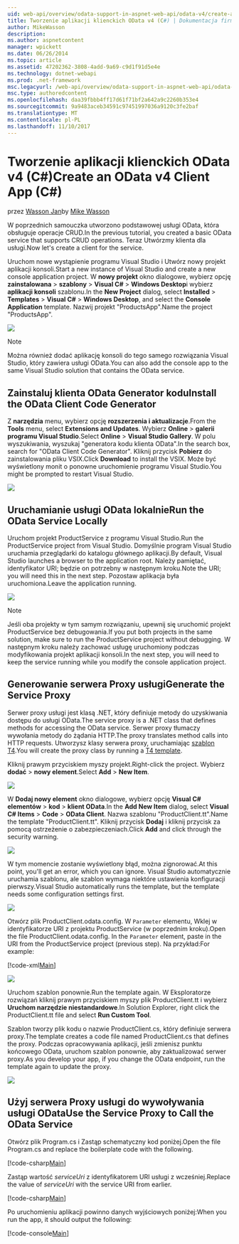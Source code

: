 ```yaml
---
uid: web-api/overview/odata-support-in-aspnet-web-api/odata-v4/create-an-odata-v4-client-app
title: Tworzenie aplikacji klienckich OData v4 (C#) | Dokumentacja firmy Microsoft
author: MikeWasson
description: 
ms.author: aspnetcontent
manager: wpickett
ms.date: 06/26/2014
ms.topic: article
ms.assetid: 47202362-3808-4add-9a69-c9d1f91d5e4e
ms.technology: dotnet-webapi
ms.prod: .net-framework
msc.legacyurl: /web-api/overview/odata-support-in-aspnet-web-api/odata-v4/create-an-odata-v4-client-app
msc.type: authoredcontent
ms.openlocfilehash: daa39fbbb4ff17d61f71bf2a642a9c2260b353e4
ms.sourcegitcommit: 9a9483aceb34591c97451997036a9120c3fe2baf
ms.translationtype: MT
ms.contentlocale: pl-PL
ms.lasthandoff: 11/10/2017
---
```

<a name="create-an-odata-v4-client-app-c"></a><span data-ttu-id="40081-102">Tworzenie aplikacji klienckich OData v4 (C#)</span><span class="sxs-lookup"><span data-stu-id="40081-102">Create an OData v4 Client App (C#)</span></span>
====================
<span data-ttu-id="40081-103">przez [Wasson Jan](https://github.com/MikeWasson)</span><span class="sxs-lookup"><span data-stu-id="40081-103">by [Mike Wasson](https://github.com/MikeWasson)</span></span>

<span data-ttu-id="40081-104">W poprzednich samouczka utworzono podstawowej usługi OData, która obsługuje operacje CRUD.</span><span class="sxs-lookup"><span data-stu-id="40081-104">In the previous tutorial, you created a basic OData service that supports CRUD operations.</span></span> <span data-ttu-id="40081-105">Teraz Utwórzmy klienta dla usługi.</span><span class="sxs-lookup"><span data-stu-id="40081-105">Now let's create a client for the service.</span></span>

<span data-ttu-id="40081-106">Uruchom nowe wystąpienie programu Visual Studio i Utwórz nowy projekt aplikacji konsoli.</span><span class="sxs-lookup"><span data-stu-id="40081-106">Start a new instance of Visual Studio and create a new console application project.</span></span> <span data-ttu-id="40081-107">W **nowy projekt** okno dialogowe, wybierz opcję **zainstalowana** &gt; **szablony** &gt; **Visual C#** &gt; **Windows Desktop**i wybierz **aplikacji konsoli** szablonu.</span><span class="sxs-lookup"><span data-stu-id="40081-107">In the **New Project** dialog, select **Installed** &gt; **Templates** &gt; **Visual C#** &gt; **Windows Desktop**, and select the **Console Application** template.</span></span> <span data-ttu-id="40081-108">Nazwij projekt &quot;ProductsApp&quot;.</span><span class="sxs-lookup"><span data-stu-id="40081-108">Name the project &quot;ProductsApp&quot;.</span></span>

![](create-an-odata-v4-client-app/_static/image1.png)

> [!NOTE]
> <span data-ttu-id="40081-109">Można również dodać aplikację konsoli do tego samego rozwiązania Visual Studio, który zawiera usługi OData.</span><span class="sxs-lookup"><span data-stu-id="40081-109">You can also add the console app to the same Visual Studio solution that contains the OData service.</span></span>


## <a name="install-the-odata-client-code-generator"></a><span data-ttu-id="40081-110">Zainstaluj klienta OData Generator kodu</span><span class="sxs-lookup"><span data-stu-id="40081-110">Install the OData Client Code Generator</span></span>

<span data-ttu-id="40081-111">Z **narzędzia** menu, wybierz opcję **rozszerzenia i aktualizacje**.</span><span class="sxs-lookup"><span data-stu-id="40081-111">From the **Tools** menu, select **Extensions and Updates**.</span></span> <span data-ttu-id="40081-112">Wybierz **Online** &gt; **galerii programu Visual Studio**.</span><span class="sxs-lookup"><span data-stu-id="40081-112">Select **Online** &gt; **Visual Studio Gallery**.</span></span> <span data-ttu-id="40081-113">W polu wyszukiwania, wyszukaj &quot;generatora kodu klienta OData&quot;.</span><span class="sxs-lookup"><span data-stu-id="40081-113">In the search box, search for &quot;OData Client Code Generator&quot;.</span></span> <span data-ttu-id="40081-114">Kliknij przycisk **Pobierz** do zainstalowania pliku VSIX.</span><span class="sxs-lookup"><span data-stu-id="40081-114">Click **Download** to install the VSIX.</span></span> <span data-ttu-id="40081-115">Może być wyświetlony monit o ponowne uruchomienie programu Visual Studio.</span><span class="sxs-lookup"><span data-stu-id="40081-115">You might be prompted to restart Visual Studio.</span></span>

[![](create-an-odata-v4-client-app/_static/image3.png)](create-an-odata-v4-client-app/_static/image2.png)

## <a name="run-the-odata-service-locally"></a><span data-ttu-id="40081-116">Uruchamianie usługi OData lokalnie</span><span class="sxs-lookup"><span data-stu-id="40081-116">Run the OData Service Locally</span></span>

<span data-ttu-id="40081-117">Uruchom projekt ProductService z programu Visual Studio.</span><span class="sxs-lookup"><span data-stu-id="40081-117">Run the ProductService project from Visual Studio.</span></span> <span data-ttu-id="40081-118">Domyślnie program Visual Studio uruchamia przeglądarki do katalogu głównego aplikacji.</span><span class="sxs-lookup"><span data-stu-id="40081-118">By default, Visual Studio launches a browser to the application root.</span></span> <span data-ttu-id="40081-119">Należy pamiętać, identyfikator URI; będzie on potrzebny w następnym kroku.</span><span class="sxs-lookup"><span data-stu-id="40081-119">Note the URI; you will need this in the next step.</span></span> <span data-ttu-id="40081-120">Pozostaw aplikacja była uruchomiona.</span><span class="sxs-lookup"><span data-stu-id="40081-120">Leave the application running.</span></span>

![](create-an-odata-v4-client-app/_static/image4.png)

> [!NOTE]
> <span data-ttu-id="40081-121">Jeśli oba projekty w tym samym rozwiązaniu, upewnij się uruchomić projekt ProductService bez debugowania.</span><span class="sxs-lookup"><span data-stu-id="40081-121">If you put both projects in the same solution, make sure to run the ProductService project without debugging.</span></span> <span data-ttu-id="40081-122">W następnym kroku należy zachować usługę uruchomiony podczas modyfikowania projekt aplikacji konsoli.</span><span class="sxs-lookup"><span data-stu-id="40081-122">In the next step, you will need to keep the service running while you modify the console application project.</span></span>


## <a name="generate-the-service-proxy"></a><span data-ttu-id="40081-123">Generowanie serwera Proxy usługi</span><span class="sxs-lookup"><span data-stu-id="40081-123">Generate the Service Proxy</span></span>

<span data-ttu-id="40081-124">Serwer proxy usługi jest klasą .NET, który definiuje metody do uzyskiwania dostępu do usługi OData.</span><span class="sxs-lookup"><span data-stu-id="40081-124">The service proxy is a .NET class that defines methods for accessing the OData service.</span></span> <span data-ttu-id="40081-125">Serwer proxy tłumaczy wywołania metody do żądania HTTP.</span><span class="sxs-lookup"><span data-stu-id="40081-125">The proxy translates method calls into HTTP requests.</span></span> <span data-ttu-id="40081-126">Utworzysz klasy serwera proxy, uruchamiając [szablon T4](https://msdn.microsoft.com/en-us/library/bb126445.aspx).</span><span class="sxs-lookup"><span data-stu-id="40081-126">You will create the proxy class by running a [T4 template](https://msdn.microsoft.com/en-us/library/bb126445.aspx).</span></span>

<span data-ttu-id="40081-127">Kliknij prawym przyciskiem myszy projekt.</span><span class="sxs-lookup"><span data-stu-id="40081-127">Right-click the project.</span></span> <span data-ttu-id="40081-128">Wybierz **dodać** &gt; **nowy element**.</span><span class="sxs-lookup"><span data-stu-id="40081-128">Select **Add** &gt; **New Item**.</span></span>

![](create-an-odata-v4-client-app/_static/image5.png)

<span data-ttu-id="40081-129">W **Dodaj nowy element** okno dialogowe, wybierz opcję **Visual C# elementów** &gt; **kod** &gt; **klient OData**.</span><span class="sxs-lookup"><span data-stu-id="40081-129">In the **Add New Item** dialog, select **Visual C# Items** &gt; **Code** &gt; **OData Client**.</span></span> <span data-ttu-id="40081-130">Nazwa szablonu &quot;ProductClient.tt&quot;.</span><span class="sxs-lookup"><span data-stu-id="40081-130">Name the template &quot;ProductClient.tt&quot;.</span></span> <span data-ttu-id="40081-131">Kliknij przycisk **Dodaj** i kliknij przycisk za pomocą ostrzeżenie o zabezpieczeniach.</span><span class="sxs-lookup"><span data-stu-id="40081-131">Click **Add** and click through the security warning.</span></span>

[![](create-an-odata-v4-client-app/_static/image7.png)](create-an-odata-v4-client-app/_static/image6.png)

<span data-ttu-id="40081-132">W tym momencie zostanie wyświetlony błąd, można zignorować.</span><span class="sxs-lookup"><span data-stu-id="40081-132">At this point, you'll get an error, which you can ignore.</span></span> <span data-ttu-id="40081-133">Visual Studio automatycznie uruchamia szablonu, ale szablon wymaga niektóre ustawienia konfiguracji pierwszy.</span><span class="sxs-lookup"><span data-stu-id="40081-133">Visual Studio automatically runs the template, but the template needs some configuration settings first.</span></span>

[![](create-an-odata-v4-client-app/_static/image9.png)](create-an-odata-v4-client-app/_static/image8.png)

<span data-ttu-id="40081-134">Otwórz plik ProductClient.odata.config. W `Parameter` elementu, Wklej w identyfikatorze URI z projektu ProductService (w poprzednim kroku).</span><span class="sxs-lookup"><span data-stu-id="40081-134">Open the file ProductClient.odata.config. In the `Parameter` element, paste in the URI from the ProductService project (previous step).</span></span> <span data-ttu-id="40081-135">Na przykład:</span><span class="sxs-lookup"><span data-stu-id="40081-135">For example:</span></span>

[!code-xml[Main](create-an-odata-v4-client-app/samples/sample1.xml)]

[![](create-an-odata-v4-client-app/_static/image11.png)](create-an-odata-v4-client-app/_static/image10.png)

<span data-ttu-id="40081-136">Uruchom szablon ponownie.</span><span class="sxs-lookup"><span data-stu-id="40081-136">Run the template again.</span></span> <span data-ttu-id="40081-137">W Eksploratorze rozwiązań kliknij prawym przyciskiem myszy plik ProductClient.tt i wybierz **Uruchom narzędzie niestandardowe**.</span><span class="sxs-lookup"><span data-stu-id="40081-137">In Solution Explorer, right click the ProductClient.tt file and select **Run Custom Tool**.</span></span>

<span data-ttu-id="40081-138">Szablon tworzy plik kodu o nazwie ProductClient.cs, który definiuje serwera proxy.</span><span class="sxs-lookup"><span data-stu-id="40081-138">The template creates a code file named ProductClient.cs that defines the proxy.</span></span> <span data-ttu-id="40081-139">Podczas opracowywania aplikacji, jeśli zmienisz punktu końcowego OData, uruchom szablon ponownie, aby zaktualizować serwer proxy.</span><span class="sxs-lookup"><span data-stu-id="40081-139">As you develop your app, if you change the OData endpoint, run the template again to update the proxy.</span></span>

![](create-an-odata-v4-client-app/_static/image12.png)

## <a name="use-the-service-proxy-to-call-the-odata-service"></a><span data-ttu-id="40081-140">Użyj serwera Proxy usługi do wywoływania usługi OData</span><span class="sxs-lookup"><span data-stu-id="40081-140">Use the Service Proxy to Call the OData Service</span></span>

<span data-ttu-id="40081-141">Otwórz plik Program.cs i Zastąp schematyczny kod poniżej.</span><span class="sxs-lookup"><span data-stu-id="40081-141">Open the file Program.cs and replace the boilerplate code with the following.</span></span>

[!code-csharp[Main](create-an-odata-v4-client-app/samples/sample2.cs)]

<span data-ttu-id="40081-142">Zastąp wartość *serviceUri* z identyfikatorem URI usługi z wcześniej.</span><span class="sxs-lookup"><span data-stu-id="40081-142">Replace the value of *serviceUri* with the service URI from earlier.</span></span>

[!code-csharp[Main](create-an-odata-v4-client-app/samples/sample3.cs)]

<span data-ttu-id="40081-143">Po uruchomieniu aplikacji powinno danych wyjściowych poniżej:</span><span class="sxs-lookup"><span data-stu-id="40081-143">When you run the app, it should output the following:</span></span>

[!code-console[Main](create-an-odata-v4-client-app/samples/sample4.cmd)]
